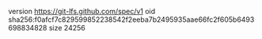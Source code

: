 version https://git-lfs.github.com/spec/v1
oid sha256:f0afcf7c829599852238542f2eeba7b2495935aae66fc2f605b6493698834828
size 24256
